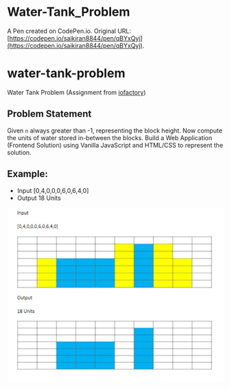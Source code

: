 # Water-Tank_Problem

A Pen created on CodePen.io. Original URL: [https://codepen.io/saikiran8844/pen/qBYxQyj](https://codepen.io/saikiran8844/pen/qBYxQyj).

# water-tank-problem

Water Tank Problem (Assignment from [iofactory](iofactory.in))

## Problem Statement

Given `n` always greater than -1, representing the block height. Now compute the units of water stored in-between the blocks. Build a Web Application (Frontend Solution) using Vanilla JavaScript and HTML/CSS to represent the solution.

## Example:

- Input [0,4,0,0,0,6,0,6,4,0]
- Output 18 Units

![Example](./ouput.jpg)
